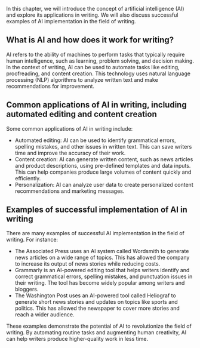 
In this chapter, we will introduce the concept of artificial intelligence (AI) and explore its applications in writing. We will also discuss successful examples of AI implementation in the field of writing.

What is AI and how does it work for writing?
--------------------------------------------

AI refers to the ability of machines to perform tasks that typically require human intelligence, such as learning, problem solving, and decision making. In the context of writing, AI can be used to automate tasks like editing, proofreading, and content creation. This technology uses natural language processing (NLP) algorithms to analyze written text and make recommendations for improvement.

Common applications of AI in writing, including automated editing and content creation
--------------------------------------------------------------------------------------

Some common applications of AI in writing include:

* Automated editing: AI can be used to identify grammatical errors, spelling mistakes, and other issues in written text. This can save writers time and improve the accuracy of their work.
* Content creation: AI can generate written content, such as news articles and product descriptions, using pre-defined templates and data inputs. This can help companies produce large volumes of content quickly and efficiently.
* Personalization: AI can analyze user data to create personalized content recommendations and marketing messages.

Examples of successful implementation of AI in writing
------------------------------------------------------

There are many examples of successful AI implementation in the field of writing. For instance:

* The Associated Press uses an AI system called Wordsmith to generate news articles on a wide range of topics. This has allowed the company to increase its output of news stories while reducing costs.
* Grammarly is an AI-powered editing tool that helps writers identify and correct grammatical errors, spelling mistakes, and punctuation issues in their writing. The tool has become widely popular among writers and bloggers.
* The Washington Post uses an AI-powered tool called Heliograf to generate short news stories and updates on topics like sports and politics. This has allowed the newspaper to cover more stories and reach a wider audience.

These examples demonstrate the potential of AI to revolutionize the field of writing. By automating routine tasks and augmenting human creativity, AI can help writers produce higher-quality work in less time.

